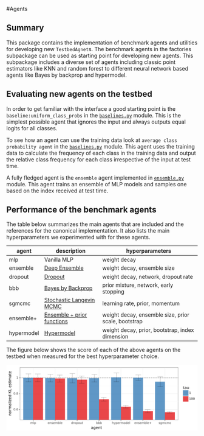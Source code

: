 #Agents
## Summary
This package contains the implementation of benchmark agents and utilities for developing new
`TestbedAgnet`s. The benchmark agents in the factories subpackage can be used as
starting point for developing new agents. This subpackage includes a diverse set
of agents including classic point estimators like KNN and random forest to
different neural network based agents like Bayes by backprop and hypermodel.

## Evaluating new agents on the testbed
In order to get familiar with the interface a good starting point is the `baseline:uniform_class_probs` in the [`baselines.py`](neural_testbed/agents/factories/baselines.py) module. This is the simplest possible agent that ignores the input and always outputs equal logits for all classes.

To see how an agent can use the training data look at `average class probability agent` in the [`baselines.py`](neural_testbed/agents/factories/baselines.py) module. This agent uses the training data to calculate the frequency of each class in the training data and output the relative class frequency for each class irrespective of the input at test time.

A fully fledged agent is the `ensemble` agent implemented in [`ensemble.py`](neural_testbed/agents/factories/ensemble.py) module. This agent trains an ensemble of MLP models and samples one based on the index received at test time.


## Performance of the benchmark agents
The table below summarizes the main agents that are included and the references for the canonical implementation. It also lists the main hyperparameters we experimented with for these agents.


| __agent__   | __description__ | __hyperparameters__ |
|----------   | -------------- | ---------------------|
| mlp | Vanilla MLP |  weight decay |
| ensemble | [Deep Ensemble]  | weight decay, ensemble size |
| dropout  | [Dropout] | weight decay, network, dropout rate |
| bbb |  [Bayes by Backprop] | prior mixture, network, early stopping  |
| sgmcmc | [Stochastic Langevin MCMC]  | learning rate, prior, momentum |
| ensemble+ | [Ensemble + prior functions] | weight decay, ensemble size, prior scale, bootstrap |
| hypermodel  |  [Hypermodel]   |  weight decay, prior, bootstrap, index dimension |

The figure below shows the score of each of the above agents on the testbed when measured for the best hyperparameter choice.

![Benchmark agent performance on the testbed](statics/images/benchmark_agents_kl_estimates.png)

[Deep Ensemble]:https://arxiv.org/abs/1612.01474
[Dropout]:https://arxiv.org/abs/1506.02142
[Bayes by Backprop]:https://arxiv.org/abs/1505.05424
[Stochastic Langevin MCMC]:https://www.stats.ox.ac.uk/~teh/research/compstats/WelTeh2011a.pdf
[Ensemble + prior functions]:https://arxiv.org/abs/1806.03335
[Hypermodel]:https://arxiv.org/abs/2006.07464
